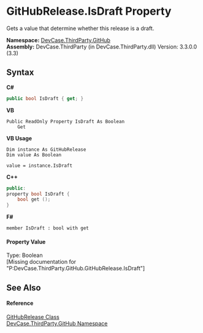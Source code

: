 # GitHubRelease.IsDraft Property 
 

Gets a value that determine whether this release is a draft.

**Namespace:**&nbsp;<a href="N_DevCase_ThirdParty_GitHub">DevCase.ThirdParty.GitHub</a><br />**Assembly:**&nbsp;DevCase.ThirdParty (in DevCase.ThirdParty.dll) Version: 3.3.0.0 (3.3)

## Syntax

**C#**<br />
``` C#
public bool IsDraft { get; }
```

**VB**<br />
``` VB
Public ReadOnly Property IsDraft As Boolean
	Get
```

**VB Usage**<br />
``` VB Usage
Dim instance As GitHubRelease
Dim value As Boolean

value = instance.IsDraft

```

**C++**<br />
``` C++
public:
property bool IsDraft {
	bool get ();
}
```

**F#**<br />
``` F#
member IsDraft : bool with get

```


#### Property Value
Type: Boolean<br />\[Missing <value> documentation for "P:DevCase.ThirdParty.GitHub.GitHubRelease.IsDraft"\]

## See Also


#### Reference
<a href="T_DevCase_ThirdParty_GitHub_GitHubRelease">GitHubRelease Class</a><br /><a href="N_DevCase_ThirdParty_GitHub">DevCase.ThirdParty.GitHub Namespace</a><br />